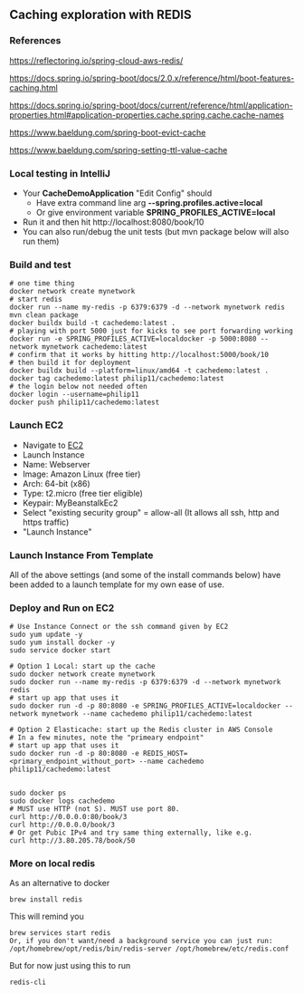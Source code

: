 ## Caching exploration with REDIS

### References
https://reflectoring.io/spring-cloud-aws-redis/

https://docs.spring.io/spring-boot/docs/2.0.x/reference/html/boot-features-caching.html

https://docs.spring.io/spring-boot/docs/current/reference/html/application-properties.html#application-properties.cache.spring.cache.cache-names

https://www.baeldung.com/spring-boot-evict-cache

https://www.baeldung.com/spring-setting-ttl-value-cache


### Local testing in IntelliJ
* Your **CacheDemoApplication** "Edit Config" should 
  * Have extra command line arg **--spring.profiles.active=local**
  * Or give environment 
  variable **SPRING_PROFILES_ACTIVE=local**
* Run it and then hit http://localhost:8080/book/10
* You can also run/debug the unit tests (but mvn package below will also run them)


### Build and test 
```
# one time thing
docker network create mynetwork
# start redis
docker run --name my-redis -p 6379:6379 -d --network mynetwork redis
mvn clean package
docker buildx build -t cachedemo:latest .
# playing with port 5000 just for kicks to see port forwarding working
docker run -e SPRING_PROFILES_ACTIVE=localdocker -p 5000:8080 --network mynetwork cachedemo:latest
# confirm that it works by hitting http://localhost:5000/book/10
# then build it for deployment
docker buildx build --platform=linux/amd64 -t cachedemo:latest .
docker tag cachedemo:latest philip11/cachedemo:latest
# the login below not needed often
docker login --username=philip11
docker push philip11/cachedemo:latest
```

### Launch EC2
* Navigate to [EC2](https://us-east-1.console.aws.amazon.com/ec2/home?region=us-east-1) 
* Launch Instance
* Name: Webserver
* Image: Amazon Linux (free tier)
* Arch: 64-bit (x86)
* Type: t2.micro (free tier eligible)
* Keypair: MyBeanstalkEc2
* Select "existing security group" = allow-all
  (It allows all ssh, http and https traffic)
* "Launch Instance"

### Launch Instance From Template
All of the above settings (and some of the install commands below)
have been added to a launch template for my own ease of use.

### Deploy and Run on EC2
```
# Use Instance Connect or the ssh command given by EC2
sudo yum update -y
sudo yum install docker -y
sudo service docker start

# Option 1 Local: start up the cache
sudo docker network create mynetwork
sudo docker run --name my-redis -p 6379:6379 -d --network mynetwork redis
# start up app that uses it
sudo docker run -d -p 80:8080 -e SPRING_PROFILES_ACTIVE=localdocker --network mynetwork --name cachedemo philip11/cachedemo:latest

# Option 2 Elasticache: start up the Redis cluster in AWS Console
# In a few minutes, note the "primeary endpoint"
# start up app that uses it
sudo docker run -d -p 80:8080 -e REDIS_HOST=<primary_endpoint_without_port> --name cachedemo philip11/cachedemo:latest


sudo docker ps
sudo docker logs cachedemo
# MUST use HTTP (not S). MUST use port 80.
curl http://0.0.0.0:80/book/3
curl http://0.0.0.0/book/3
# Or get Pubic IPv4 and try same thing externally, like e.g.
curl http://3.80.205.78/book/50
```

### More on local redis
As an alternative to docker
```
brew install redis
```
This will remind you
```
brew services start redis
Or, if you don't want/need a background service you can just run:
/opt/homebrew/opt/redis/bin/redis-server /opt/homebrew/etc/redis.conf
```
But for now just using this to run
```
redis-cli
```